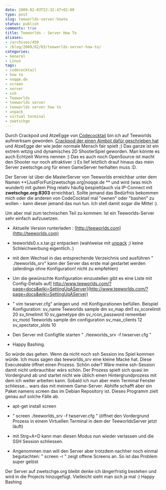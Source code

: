 ```yaml
---
date: 2009-02-03T22:32:47+02:00
type: post
slug: teeworlds-server-howto
status: publish
comments: true
title: Teeworlds - Server How To
aliases:
- /archives/459
- /blog/2009/02/03/teeworlds-server-how-to/
categories:
- General
- Linux
tags:
- codecocktail
- how to
- noqqe.de
- screen
- server
- ssh
- Teeworlds
- teeworlds server
- teeworlds server how to
- unpack
- virtual terminal
- zwetschge
---
```


Durch Crackpod und AtzeEgge von [Codecocktail](http://codecocktail.wordpress.com) bin ich auf Teeworlds aufmerksam geworden. [Crackpod der einen Aimbot dafür geschrieben hat](http://crackpod.bplaced.net) und AtzeEgge der wie jeder normale Mensch fair spielt ;) Das ganze ist ein extrem witzig und dynamisches 2D ShooterSpiel geworden. Man könnte es auch Echtzeit Worms nennen :) Das es auch noch OpenSource ist macht den Shooter nur noch attraktiver :) Es lief letztlich drauf hinaus das mein Server zwetschge.org für einen GameServer herhalten muss :D.

Der Server ist über die MasterServer von Teeworlds erreichbar unter dem Namen **[JustForFun]zwetschge.org|noqqe.de ** und wird (was mich wundert) mit gutem Ping relativ häufig bespielt(auch via IP-Connect mit **zwetschge.org:8303** erreichbar). Sollte jemand das Bedürfnis bekommen mich oder die anderen von CodeCocktail mal "ownen" oder "bashen" zu wollen - kann dieser jemand das nun tun. Ich stell damit sogar die Mittel :).

Um aber mal zum technischen Teil zu kommen: Ist ein Teeworlds-Server sehr einfach aufzusetzen.




  * Aktuelle Version runterladen : [http://teeworlds.com](http://teeworlds.com)


  * teeworlds0.x.x.tar.gz entpacken (wahlweise mit [unpack](http://zwetschge.org/unpack/) ;) keine Schleichwerbung eigentlich..)


  * mit dem Wechsel in das entsprechende Verzeichnis und ausführen " ./teeworlds_srv" kann der Server das erste mal gestartet werden (allerdings ohne Konfiguration! nicht zu empfehlen)


  * Um die gewünschte Konfiguration einzustellen gibt es eine Liste mit Config-Details auf[ http://www.teeworlds.com/?page=docs&wiki=SettingUpAServer](http://www.teeworlds.com/?page=docs&wiki=SettingUpAServer)


  * " vim twserver.cfg" anlegen und  mit Konfigurationen befüllen. Beispiel Konfiguration:
sv_name Teeworlds sample dm
sv_map dm1
sv_scorelimit 20
sv_timelimit 10
sv_gametype dm
sv_rcon_password remember
sv_motd Teeworlds sample dm configuration
sv_max_clients 12
sv_spectator_slots 10


  * Den Server mit Configfile starten " ./teeworlds_srv -f twserver.cfg "


  * Happy Bashing.


So würde das gehen. Wenn da nicht noch ssh Session ins Spiel kommen würde. Ich muss sagen das teeworlds_srv eine kleine Macke hat. Diese Executeable öffnet einen Prozess. Schön oder? Wäre meine ssh-Session damit nicht unbrauchbar wärs schön. Der Prozess spielt sich quasi im Vordergrund ab und startet nicht wie üblich einen Hintergrundprozess mit dem ich weiter arbeiten kann. Sobald ich nun aber mein Terminal Fenster schliesse... wars das mit meinem Game-Server. Abhilfe schafft aber ein Paket namens screen das im Debian Repository ist. Dieses Programm zielt genau auf solche Fälle ab.


  * apt-get install screen


  * " screen  ./teeworlds_srv -f twserver.cfg " (öffnet den Vordergrund Prozess in einem Virtuellen Terminal in dem der TeeworldsServer jetzt läuft)


  * mit Strg+A+D kann man diesen Modus nun wieder verlassen und die SSH Session schliessen.


  * Angenommen man will den Server aber trotzdem nachher noch einmal begutachten: " screen -r " zeigt offene Screens an. So ist das Problem super gelöst


Der Server auf zwetschge.org bleibt denke ich längerfristig bestehen und wird in die Projects hinzugefügt. Vielleicht sieht man sich ja mal :)
Happy Bashing
